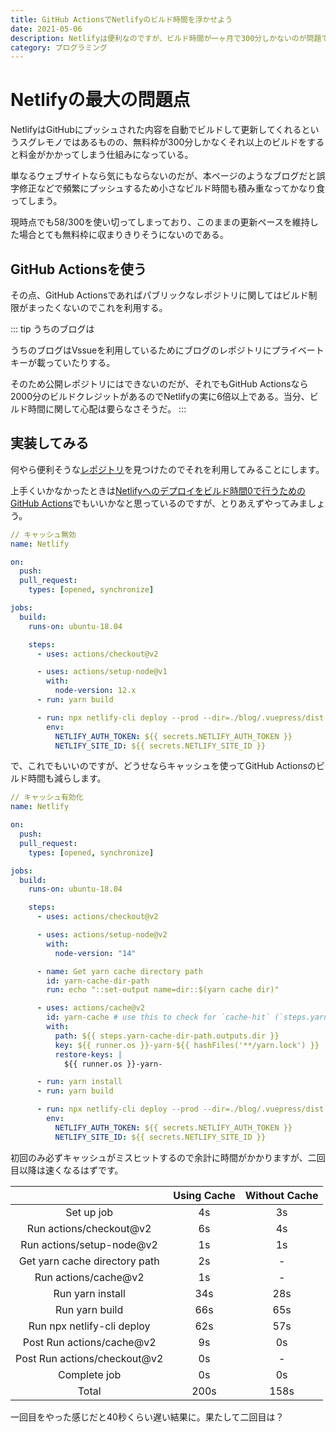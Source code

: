 ```yaml
---
title: GitHub ActionsでNetlifyのビルド時間を浮かせよう
date: 2021-05-06
description: Netlifyは便利なのですが、ビルド時間が一ヶ月で300分しかないのが問題です。それをGitHub Actionsで解決しましょう。
category: プログラミング
---
```


# Netlifyの最大の問題点

NetlifyはGitHubにプッシュされた内容を自動でビルドして更新してくれるというスグレモノではあるものの、無料枠が300分しかなくそれ以上のビルドをすると料金がかかってしまう仕組みになっている。

単なるウェブサイトなら気にもならないのだが、本ページのようなブログだと誤字修正などで頻繁にプッシュするため小さなビルド時間も積み重なってかなり食ってしまう。

現時点でも58/300を使い切ってしまっており、このままの更新ペースを維持した場合とても無料枠に収まりきりそうにないのである。

## GitHub Actionsを使う

その点、GitHub Actionsであればパブリックなレポジトリに関してはビルド制限がまったくないのでこれを利用する。

::: tip うちのブログは

うちのブログはVssueを利用しているためにブログのレポジトリにプライベートキーが載っていたりする。

そのため公開レポジトリにはできないのだが、それでもGitHub Actionsなら2000分のビルドクレジットがあるのでNetlifyの実に6倍以上である。当分、ビルド時間に関して心配は要らなさそうだ。
:::

## 実装してみる

何やら便利そうな[レポジトリ](https://github.com/nwtgck/actions-netlify)を見つけたのでそれを利用してみることにします。

上手くいかなかったときは[Netlifyへのデプロイをビルド時間0で行うためのGitHub Actions](https://qiita.com/nwtgck/items/e9a355c2ccb03d8e8eb0)でもいいかなと思っているのですが、とりあえずやってみましょう。

```yml
// キャッシュ無効
name: Netlify

on:
  push:
  pull_request:
    types: [opened, synchronize]

jobs:
  build:
    runs-on: ubuntu-18.04

    steps:
      - uses: actions/checkout@v2

      - uses: actions/setup-node@v1
        with:
          node-version: 12.x
      - run: yarn build 

      - run: npx netlify-cli deploy --prod --dir=./blog/.vuepress/dist
        env:
          NETLIFY_AUTH_TOKEN: ${{ secrets.NETLIFY_AUTH_TOKEN }}
          NETLIFY_SITE_ID: ${{ secrets.NETLIFY_SITE_ID }}
```

で、これでもいいのですが、どうせならキャッシュを使ってGitHub Actionsのビルド時間も減らします。

```yml
// キャッシュ有効化
name: Netlify

on:
  push:
  pull_request:
    types: [opened, synchronize]

jobs:
  build:
    runs-on: ubuntu-18.04

    steps:
      - uses: actions/checkout@v2

      - uses: actions/setup-node@v2
        with:
          node-version: "14"

      - name: Get yarn cache directory path
        id: yarn-cache-dir-path
        run: echo "::set-output name=dir::$(yarn cache dir)"

      - uses: actions/cache@v2
        id: yarn-cache # use this to check for `cache-hit` (`steps.yarn-cache.outputs.cache-hit != 'true'`)
        with:
          path: ${{ steps.yarn-cache-dir-path.outputs.dir }}
          key: ${{ runner.os }}-yarn-${{ hashFiles('**/yarn.lock') }}
          restore-keys: |
            ${{ runner.os }}-yarn-

      - run: yarn install
      - run: yarn build

      - run: npx netlify-cli deploy --prod --dir=./blog/.vuepress/dist
        env:
          NETLIFY_AUTH_TOKEN: ${{ secrets.NETLIFY_AUTH_TOKEN }}
          NETLIFY_SITE_ID: ${{ secrets.NETLIFY_SITE_ID }}
```

初回のみ必ずキャッシュがミスヒットするので余計に時間がかかりますが、二回目以降は速くなるはずです。

|                               | Using Cache | Without Cache | 
| :---------------------------: | :---------: | :-----------: | 
| Set up job                    | 4s          | 3s            | 
| Run actions/checkout@v2       | 6s          | 4s            | 
| Run actions/setup-node@v2     | 1s          | 1s            | 
| Get yarn cache directory path | 2s          | -             | 
| Run actions/cache@v2          | 1s          | -             | 
| Run yarn install              | 34s         | 28s           | 
| Run yarn build                | 66s         | 65s           | 
| Run npx netlify-cli deploy    | 62s         | 57s           | 
| Post Run actions/cache@v2     | 9s          | 0s            | 
| Post Run actions/checkout@v2  | 0s          | -             | 
| Complete job                  | 0s          | 0s            | 
| Total                         | 200s        | 158s          | 

一回目をやった感じだと40秒くらい遅い結果に。果たして二回目は？